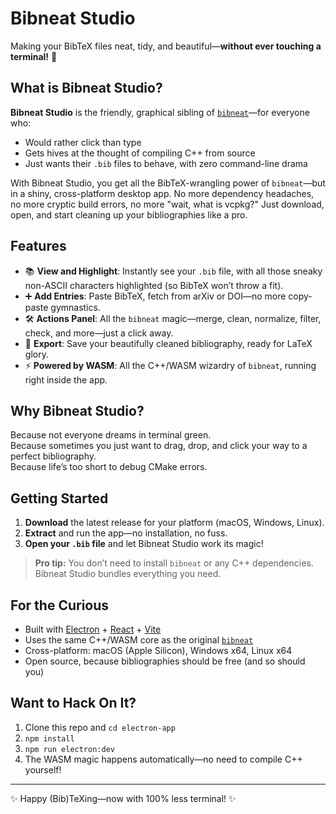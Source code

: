 # Bibneat Studio

Making your BibTeX files neat, tidy, and beautiful—**without ever touching a terminal!** 🎉

## What is Bibneat Studio?

**Bibneat Studio** is the friendly, graphical sibling of [`bibneat`](./bibneat/README.md)—for everyone who:

- Would rather click than type
- Gets hives at the thought of compiling C++ from source
- Just wants their `.bib` files to behave, with zero command-line drama

With Bibneat Studio, you get all the BibTeX-wrangling power of `bibneat`—but in a shiny, cross-platform desktop app. No more dependency headaches, no more cryptic build errors, no more "wait, what is vcpkg?" Just download, open, and start cleaning up your bibliographies like a pro.

## Features

- 📚 **View and Highlight**: Instantly see your `.bib` file, with all those sneaky non-ASCII characters highlighted (so BibTeX won’t throw a fit).
- ➕ **Add Entries**: Paste BibTeX, fetch from arXiv or DOI—no more copy-paste gymnastics.
- 🛠️ **Actions Panel**: All the `bibneat` magic—merge, clean, normalize, filter, check, and more—just a click away.
- 💾 **Export**: Save your beautifully cleaned bibliography, ready for LaTeX glory.
- ⚡ **Powered by WASM**: All the C++/WASM wizardry of `bibneat`, running right inside the app.

## Why Bibneat Studio?

Because not everyone dreams in terminal green.  
Because sometimes you just want to drag, drop, and click your way to a perfect bibliography.  
Because life’s too short to debug CMake errors.

## Getting Started

1. **Download** the latest release for your platform (macOS, Windows, Linux).
2. **Extract** and run the app—no installation, no fuss.
3. **Open your `.bib` file** and let Bibneat Studio work its magic!

> **Pro tip:** You don’t need to install `bibneat` or any C++ dependencies. Bibneat Studio bundles everything you need.

## For the Curious

- Built with [Electron](https://www.electronjs.org/) + [React](https://react.dev/) + [Vite](https://vitejs.dev/)
- Uses the same C++/WASM core as the original [`bibneat`](./bibneat/README.md)
- Cross-platform: macOS (Apple Silicon), Windows x64, Linux x64
- Open source, because bibliographies should be free (and so should you)

## Want to Hack On It?

1. Clone this repo and `cd electron-app`
2. `npm install`
3. `npm run electron:dev`
4. The WASM magic happens automatically—no need to compile C++ yourself!
---

✨ Happy (Bib)TeXing—now with 100% less terminal! ✨